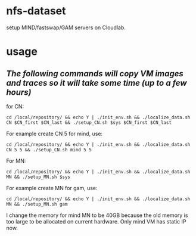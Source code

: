 # nfs-dataset
setup MIND/fastswap/GAM servers on Cloudlab.

# usage
## *The following commands will copy VM images and traces so it will take some time (up to a few hours)*

for CN:
```
cd /local/repository/ && echo Y | ./init_env.sh && ./localize_data.sh CN $CN_first $CN_last && ./setup_CN.sh $sys $CN_first $CN_last
```
For example create CN 5 for mind, use:
```
cd /local/repository/ && echo Y | ./init_env.sh && ./localize_data.sh CN 5 5 && ./setup_CN.sh mind 5 5
```

For MN:
```
cd /local/repository/ && echo Y | ./init_env.sh && ./localize_data.sh MN && ./setup_MN.sh $sys
```
For example create MN for gam, use:
```
cd /local/repository/ && echo Y | ./init_env.sh && ./localize_data.sh MN && ./setup_MN.sh gam
```

I change the memory for mind MN to be 40GB because the old memory is too large to be allocated on current hardware.
Only mind VM has static IP now.
